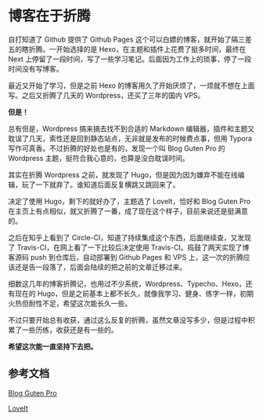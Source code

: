 # 博客在于折腾


自打知道了 Github 提供了 Github Pages 这个可以白嫖的博客，就开始了隔三差五的瞎折腾。一开始选择的是 Hexo，在主题和插件上花费了挺多时间，最终在 Next 上停留了一段时间，写了一些学习笔记。后面因为工作上的琐事，停了一段时间没有写博客。

<!--more-->

最近又开始了学习，但是之前 Hexo 的博客用久了开始厌烦了，一烦就不想在上面写。之后又折腾了几天的 Wordpress，还买了三年的国内 VPS。

**但是！**

总有但是，Wordpress 搞来搞去找不到合适的 Markdown 编辑器，插件和主题又耽误了几天，索性还是回到静态站点，无非就是发布的时候费点事，但用 Typora 写作可真香。不过折腾的好处也是有的，发现一个叫 Blog Guten Pro 的 Wordpress 主题，挺符合我心意的，也算是没白耽误时间。

其实在折腾 Wordpress 之前，就发现了 Hugo，但是因为因为嫌弃不能在线编辑，玩了一下就弃了。谁知道后面反复横跳又跳回来了。

决定了使用 Hugo，剩下的就好办了，主题选了 LoveIt，恰好和 Blog Guten Pro 在主页上有点相似，就又折腾了一番，成了现在这个样子，目前来说还是挺满意的。

之后在知乎上看到了 Circle-CI，知道了持续集成这个东西，后面继续查，又发现了 Travis-CI，在网上看了一下比较后决定使用 Travis-CI。捣鼓了两天实现了博客源码 push 到仓库后，自动部署到 Github Pages 和 VPS 上，这一次的折腾应该还是告一段落了，后面会陆续的把之前的文章迁移过来。

细数这几年的博客折腾记，也用过不少系统，Wordpress、Typecho、Hexo，还有现在的 Hugo，但是之前基本上都不长久，就像我学习、健身、练字一样，初期火热但耐性不足，希望这次能长久一些。

不过只要开始总有收获，通过这么反复的折腾，虽然文章没写多少，但是过程中积累了一些历练，收获还是有一些的。

**希望这次能一直坚持下去把。**

## 参考文档

[Blog Guten Pro](https://wp-points.com/themes/blog-guten-pro/)

[LoveIt](https://github.com/dillonzq/LoveIt)
